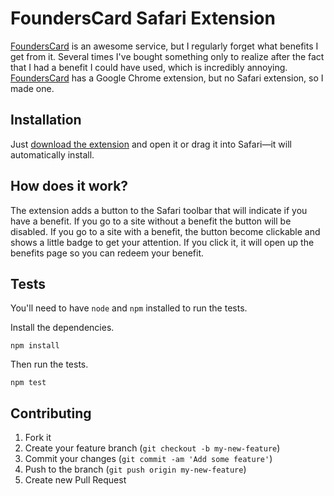 FoundersCard Safari Extension
=============================

[FoundersCard](https://founderscard.com/membership?code=FCBRAN430) is an awesome service, but I regularly forget what benefits I get from it. Several times I've bought something only to realize after the fact that I had a benefit I could have used, which is incredibly annoying. [FoundersCard](https://founderscard.com/membership?code=FCBRAN430) has a Google Chrome extension, but no Safari extension, so I made one.

## Installation

Just [download the extension](http://brandonweiss.me/founderscard) and open it or drag it into Safari—it will automatically install.

## How does it work?

The extension adds a button to the Safari toolbar that will indicate if you have a benefit. If you go to a site without a benefit the button will be disabled. If you go to a site with a benefit, the button become clickable and shows a little badge to get your attention. If you click it, it will open up the benefits page so you can redeem your benefit.

## Tests

You'll need to have `node` and `npm` installed to run the tests.

Install the dependencies.

`npm install`

Then run the tests.

`npm test`

## Contributing

1. Fork it
2. Create your feature branch (`git checkout -b my-new-feature`)
3. Commit your changes (`git commit -am 'Add some feature'`)
4. Push to the branch (`git push origin my-new-feature`)
5. Create new Pull Request
